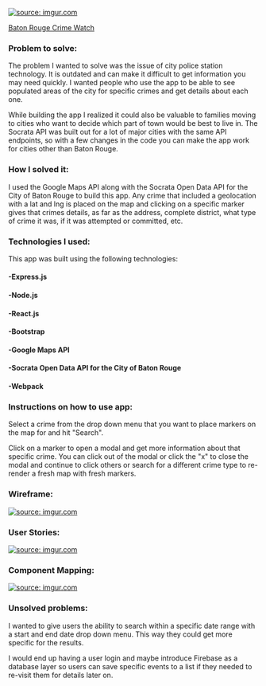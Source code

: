 <a href="http://imgur.com/nUOIt3o"><img src="http://i.imgur.com/nUOIt3o.png" title="source: imgur.com" /></a>

<a href="https://batonrougecrimewatch.herokuapp.com/">Baton Rouge Crime Watch</a>

<h3>Problem to solve:</h3> 
<p>The problem I wanted to solve was the issue of city police station technology. It is outdated and can make it difficult to get information you may need quickly. I wanted people who use the app to be able to see populated areas of the city for specific crimes and get details about each one.

<p> While building the app I realized it could also be valuable to families moving to cities who want to decide which part of town would be best to live in. The Socrata API was built out for a lot of major cities with the same API endpoints, so with a few changes in the code you can make the app work for cities other than Baton Rouge.


<h3>How I solved it:</h3>
<p>I used the Google Maps API along with the Socrata Open Data API for the City of Baton Rouge to build this app. Any crime that included a geolocation with a lat and lng is placed on the map and clicking on a specific marker gives that crimes details, as far as the address, complete district, what type of crime it was, if it was attempted or committed, etc.<p>

<h3>Technologies I used:</h3>

This app was built using the following technologies:

<h4>-Express.js</h4>
<h4>-Node.js</h4>
<h4>-React.js </h4>
<h4>-Bootstrap</h4>
<h4>-Google Maps API</h4>
<h4>-Socrata Open Data API for the City of Baton Rouge</h4>
<h4>-Webpack</h4>
    
<h3>Instructions on how to use app:</h3>

Select a crime from the drop down menu that you want to place markers on the map for and hit "Search".

Click on a marker to open a modal and get more information about that specific crime.
You can click out of the modal or click the "x" to close the modal and continue to click others or search for a different crime type to re-render a fresh map with fresh markers.


<h3>Wireframe:</h3>

<a href="http://imgur.com/HfrpuHf"><img src="http://i.imgur.com/HfrpuHf.png" title="source: imgur.com" /></a>

<h3>User Stories:</h3>

<a href="http://imgur.com/YJq3PDp"><img src="http://i.imgur.com/YJq3PDp.png" title="source: imgur.com" /></a>

<h3>Component Mapping:</h3> 

<a href="http://imgur.com/DpI9yvO"><img src="http://i.imgur.com/DpI9yvO.png" title="source: imgur.com" /></a>

<h3>Unsolved problems:</h3> 
    
<p>I wanted to give users the ability to search within a specific date range with a start and end date drop down menu. This way they could get more specific for the results.</p>
<p>I would end up having a user login and maybe introduce Firebase as a database layer so users can save specific events to a list if they needed to re-visit them for details later on.</p>

    
